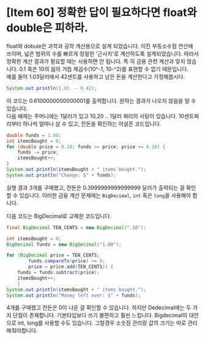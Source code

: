 # [Item 60] 정확한 답이 필요하다면 float와 double은 피하라.

float와 dobule은 과학과 공학 계산용으로 설계 되었습니다. 이진 부동소수점 연산에 쓰이며, 넓은 범위의 수를 빠르게 정밀한 '근사치'로 계산하도록 설계되었습니다. 따라서 정확한 계산 결과가 필요할 때는 사용하면 안 됩니다. 특 히 금용 관련 계산과 맞지 않습니다. 0.1 혹은 10의 음의 거듭 제곱수(10^-1, 10-^2)를 표현할 수 없기 때문입니다.</br>
예를 들어 1.03달러에서 42센트를 사용하고 남은 돈을 계산한다고 가정해봅시다.
``` java
System.out.println(1.03  - 0.42);
```
이 코드는 0.6100000000000001를 출력합니다. 원하는 결과가 나오지 않음을 알 수 있습니다.</br>
다음 예제는 주머니에는 1달러가 있고 10,20 .. 1달러 짜리의 사탕이 있습니다. 10센트짜리부터 하나씩 얼마나 살 수 있고, 잔돈을 확인하는 어설픈 코드입니다.

``` java
double funds = 1.00;
int itemsBought = 0;
for (double price = 0.10; funds >= price; price += 0.10) {
    funds -= price;
    itemsBought++;
}
System.out.println(itemsBought + " items bought.");
System.out.println("Change: $" + funds);  
```
실행 결과 3개를 구매했고, 잔돈은 0.3999999999999999 달러가 출력되는 걸 확인할 수 있습니다. 이러한 금융 계산 문제에는 `BigDecimal`, `int` 혹은 `long`을 사용해야 합니다.

다음 코드는 BigDecimal로 교체한 코드입니다. 

``` java
final BigDecimal TEN_CENTS = new BigDecimal(".10");

int itemsBought = 0;
BigDecimal funds = new BigDecimal("1.00"); 

for (BigDecimal price = TEN_CENTS;
        funds.compareTo(price) >= 0;
        price = price.add(TEN_CENTS)) {
    funds = funds.subtract(price);
    itemsBought++;
    }
System.out.println(itemsBought + " items bought.");
System.out.println("Money left over: $" + funds);
```
4개를 구매했고 잔돈은 0이 나온 걸 확인할 수 있습니다. 하지만 Dedecimal에는 두 가지 단점이 존재합니다. 기본타입보다 쓰기 불편하고 훨씬 느립니다. Bigdecimal의 대안으로 int, long를 사용할 수도 있습니다. 그럴경우 소숫점 관리랑 값의 크기는 따로 관리해줘야합니다.